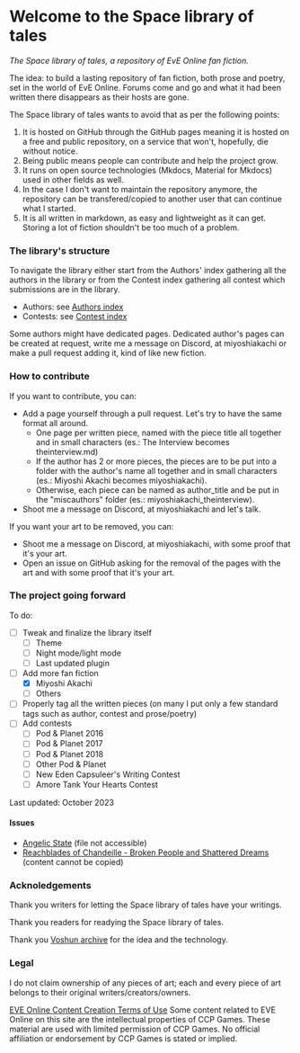 # Welcome to the Space library of tales

*The Space library of tales, a repository of EvE Online fan fiction.*

The idea: to build a lasting repository of fan fiction, both prose and poetry, set in the world of EvE Online. Forums come and go and what it had been written there disappears as their hosts are gone.

The Space library of tales wants to avoid that as per the following points:

1. It is hosted on GitHub through the GitHub pages meaning it is hosted on a free and public repository, on a service that won't, hopefully, die without notice.
2. Being public means people can contribute and help the project grow.
3. It runs on open source technologies (Mkdocs, Material for Mkdocs) used in other fields as well.
4. In the case I don't want to maintain the repository anymore, the repository can be transfered/copied to another user that can continue what I started.
5. It is all written in markdown, as easy and lightweight as it can get. Storing a lot of fiction shouldn't be too much of a problem.

### The library's structure

To navigate the library either start from the Authors' index gathering all the authors in the library or from the Contest index gathering all contest which submissions are in the library.

- Authors: see [Authors index](authorsindex.md)
- Contests: see [Contest index](contestindex.md)

Some authors might have dedicated pages. Dedicated author's pages can be created at request, write me a message on Discord, at miyoshiakachi or make a pull request adding it, kind of like new fiction.


### How to contribute

If you want to contribute, you can:

- Add a page yourself through a pull request. Let's try to have the same format all around.
    - One page per written piece, named with the piece title all together and in small characters (es.: The Interview becomes theinterview.md)
    - If the author has 2 or more pieces, the pieces are to be put into a folder with the author's name all together and in small characters (es.: Miyoshi Akachi becomes miyoshiakachi).
    - Otherwise, each piece can be named as author_title and be put in the "miscauthors" folder (es.: miyoshiakachi_theinterview).
- Shoot me a message on Discord, at miyoshiakachi and let's talk.

If you want your art to be removed, you can:

- Shoot me a message on Discord, at miyoshiakachi, with some proof that it's your art.
- Open an issue on GitHub asking for the removal of the pages with the art and with some proof that it's your art.


### The project going forward

To do:

 - [ ] Tweak and finalize the library itself
    - [ ] Theme
    - [ ] Night mode/light mode
    - [ ] Last updated plugin
 - [ ] Add more fan fiction
    - [x] Miyoshi Akachi
    - [ ] Others
 - [ ] Properly tag all the written pieces (on many I put only a few standard tags such as author, contest and prose/poetry)
 - [ ] Add contests
    - [ ] Pod & Planet 2016
    - [ ] Pod & Planet 2017
    - [ ] Pod & Planet 2018
    - [ ] Other Pod & Planet
    - [ ] New Eden Capsuleer's Writing Contest
    - [ ] Amore Tank Your Hearts Contest

Last updated: October 2023

#### Issues

- [Angelic State](./authors/miscauthors/angelicstate.md) (file not accessible)
- [Reachblades of Chandeille - Broken People and Shattered Dreams](./authors/miscauthors/reachbladesofchandeille_brokenpeopleandshattereddreams.md) (content cannot be copied)

### Acknoledgements

Thank you writers for letting the Space library of tales have your writings.

Thank you readers for readying the Space library of tales.

Thank you [Voshun archive](https://voshun.pages.dev/) for the idea and the technology.


### Legal

I do not claim ownership of any pieces of art; each and every piece of art belongs to their original writers/creators/owners.

[EVE Online Content Creation Terms of Use](https://community.eveonline.com/support/policies/eve-online-content-creation-terms-of-use-en/)
Some content related to EVE Online on this site are the intellectual properties of CCP Games. These material are used with limited permission of CCP Games. No official affiliation or endorsement by CCP Games is stated or implied.

